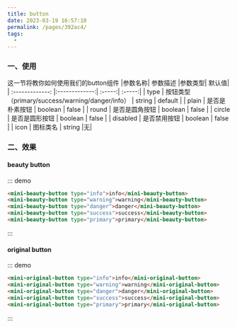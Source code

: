 ```yaml
---
title: button
date: 2023-03-19 16:57:10
permalink: /pages/392ac4/
tags:
  - 
---
```

### 一、使用
这一节将教你如何使用我们的button组件
|参数名称|	参数描述	|参数类型|	默认值|
| :-------------: |:-------------:| :-----:| :-----:|
| type      | 按钮类型（primary/success/warning/danger/info） | string | default |
| plain      | 是否是朴素按钮      |   boolean | false |
| round | 是否是圆角按钮      |  boolean | false |
| circle | 是否是圆形按钮      |  boolean | false |
| disabled | 是否禁用按钮      |  boolean | false |
| icon | 图标类名      |    string |无|
### 二、效果
#### beauty button
::: demo 
```html
<mini-beauty-button type="info">info</mini-beauty-button>
<mini-beauty-button type="warning">warning</mini-beauty-button>
<mini-beauty-button type="danger">danger</mini-beauty-button>
<mini-beauty-button type="success">success</mini-beauty-button>
<mini-beauty-button type="primary">primary</mini-beauty-button>
```
:::


#### original button
::: demo 
```html
<mini-original-button type="info">info</mini-original-button>
<mini-original-button type="warning">warning</mini-original-button>
<mini-original-button type="danger">danger</mini-original-button>
<mini-original-button type="success">success</mini-original-button>
<mini-original-button type="primary">primary</mini-original-button> 
```
:::

